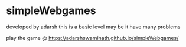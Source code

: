 # simpleWebgames
developed by adarsh 
this is a basic level may be it have many problems 

play the game @
https://adarshswaminath.github.io/simpleWebgames/
